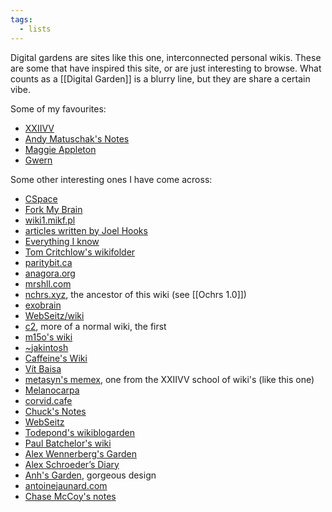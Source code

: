 ```yaml
---
tags:
  - lists
---
```

Digital gardens are sites like this one, interconnected personal wikis.  These are some that have inspired this site, or are just interesting to browse.  What counts as a [[Digital Garden]] is a blurry line, but they are share a certain vibe.

Some of my favourites:

- [XXIIVV](https://wiki.xxiivv.com/site/home.html)
- [Andy Matuschak's Notes](https://notes.andymatuschak.org/About_these_notes)
- [Maggie Appleton](https://maggieappleton.com/)
- [Gwern](https://gwern.net/)

Some other interesting ones I have come across:

- [CSpace](https://utcc.utoronto.ca/~cks/space/FrontPage)
- [Fork My Brain](https://notes.nicolevanderhoeven.com/Fork+My+Brain)
- [wiki1.mikf.pl](https://wiki1.mikf.pl/)
- [articles written by Joel Hooks](https://joelhooks.com/)
- [Everything I know](https://wiki.nikiv.dev/)
- [Tom Critchlow's wikifolder](https://tomcritchlow.com/wiki/)
- [paritybit.ca](https://www.paritybit.ca/garden/)
- [anagora.org](https://anagora.org/index)
- [mrshll.com](https://mrshll.com/index.html)
- [nchrs.xyz](https://nchrs.xyz), the ancestor of this wiki (see [[Ochrs 1.0]])
- [exobrain](https://beepb00p.xyz/exobrain/)
- [WebSeitz/wiki](http://webseitz.fluxent.com/wiki/FrontPage)
- [c2](https://wiki.c2.com/), more of a normal wiki, the first
- [m15o's wiki](https://lipu.li/?u=m15o)
- [~jakintosh](http://jakintosh.com/)
- [Caffeine's Wiki](https://caffeine.wiki/)
- [Vít Baisa](https://vit.baisa.cz/)
- [metasyn's memex](https://metasyn.pw/memex), one from the XXIIVV school of wiki's (like this one)
- [Melanocarpa](https://garden.bouncepaw.com/)
- [corvid.cafe](https://corvid.cafe/home.html)
- [Chuck's Notes](https://notes.cagrimmett.com/)
- [WebSeitz](http://webseitz.fluxent.com/wiki/FrontPage)
- [Todepond's wikiblogarden](https://www.todepond.com/wikiblogarden)
- [Paul Batchelor's wiki](https://pbat.ch/wiki/)
- [Alex Wennerberg's Garden](https://alexw.nyc/garden.html)
- [Alex Schroeder’s Diary](https://alexschroeder.ch/view/index)
- [Anh's Garden](https://anhvn.com/garden/), gorgeous design
- [antoinejaunard.com](https://antoinejaunard.com/content.html)
- [Chase McCoy's notes](https://chasem.co/notes)
